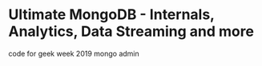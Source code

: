 # Ultimate MongoDB - Internals, Analytics, Data Streaming and more

code for geek week 2019 mongo admin 
